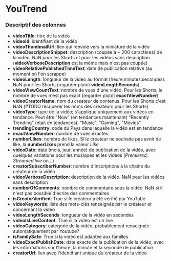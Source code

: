 # YouTrend

### Descriptif des colonnes

- **videoTitle**: titre de la vidéo
- **videoId**: identifiant de la vidéo
- **videoThumbnailUrl**: lien qui renvoie vers la miniature de la vidéo
- **videoDescriptionSnippet**: description (coupée à ~ 200 caractères) de la vidéo. NaN pour les Shorts et pour les vidéos sans description (**videoVerboseDescription** est la même mais n'est pas coupée)
- **videoRelativePublishedTimeText**: date de publication relative (au moment où l'on scrappe)
- **videoLength**: longueur de la video au format (heure:minutes:secondes). NaN pour les Shorts (regarder plutot **videoLengthSeconds**)
- **videoViewCountText**: nombre de vues d'une vidéo. Pour les Shorts, le nombre de vues n'est pas exact (regarder plutot **exactViewNumber**)
- **videoCreatorName**: nom du createur de contenus. Pour les Shorts c'est NaN (#TODO recuperer les noms des createurs pour les Shorts)
- **videoType**: type de la vidéo; s'applique uniquement aux vidéos en tendance. Peut être "Now" (en tendances maintenant) "Recently Trending" (était en tendances), "Music", "Gaming", "Movies"
- **trendingCountry**: code du Pays dans laquelle la vidéo est en tendance
- **exactViewNumber**: nombre de vues exactes
- **numberLikes**: nombre de likes. Si le créateur ne souhaite pas avoir de like, la **numberLikes** prend la valeur _Like_
- **videoDate**: date (mois, jour, année) de publication de la vidéo, avec quelques variations pour les musiques et les videos (_Premiered, Streamed live_ on...)
- **creatorSubscriberNumber**: nombre d'inscriptions à la chaine du créateur de la vidéo
- **videoVerboseDescription**: description de la vidéo. NaN pour les vidéos sans description
- **numberOfComments**: nombre de commentaire sous la vidéo. NaN si il n'est pas possible d'écrire des commentaires
- **isCreatorVerified**: True si le créateur a été vérifié par YouTube
- **videoKeywords**: liste des mots-clés renseignés par le créateur et concernant la vidéo
- **videoLengthSeconds**: longueur de la vidéo en secondes
- **videoIsLiveContent**: True si la vidéo est un live
- **videoCategory**: catégorie de la vidéo, probablement renseignée automatiquement par Youtube?
- **isFamilySafe**: True si la vidéo est adaptée aux familles
- **videoExactPublishDate**: date exacte de la publication de la vidéo, avec les informations sur l'heure, la minute et la seconde de publication
- **creatorUrl**: lien avec l'identifiant unique du créateur de la vidéo
